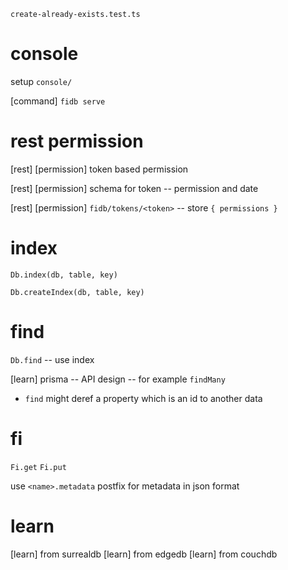 `create-already-exists.test.ts`

# console

setup `console/`

[command] `fidb serve`

# rest permission

[rest] [permission] token based permission

[rest] [permission] schema for token -- permission and date

[rest] [permission] `fidb/tokens/<token>` -- store `{ permissions }`

# index

`Db.index(db, table, key)`

`Db.createIndex(db, table, key)`

# find

`Db.find` -- use index

[learn] prisma -- API design -- for example `findMany`

- `find` might deref a property which is an id to another data

# fi

`Fi.get`
`Fi.put`

use `<name>.metadata` postfix for metadata in json format

# learn

[learn] from surrealdb
[learn] from edgedb
[learn] from couchdb
